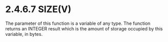 # 2.4.6.7 SIZE(V)

The parameter of this function is a variable of any type. The function returns an INTEGER result which is the amount of storage occupied by this variable, in bytes.
